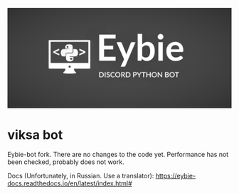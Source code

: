 ![](https://raw.githubusercontent.com/Eyndjl/eybie/master/logo.png)
# viksa bot
Eybie-bot fork. There are no changes to the code yet. Performance has not been checked, probably does not work. 

Docs (Unfortunately, in Russian. Use a translator): 
https://eybie-docs.readthedocs.io/en/latest/index.html#
